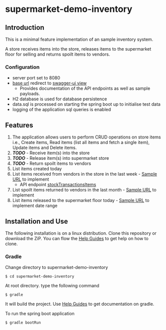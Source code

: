 # supermarket-demo-inventory

## Introduction

This is a minimal feature implementation of an sample inventory system.

A store receives items into
the store, releases items to the supermarket floor for selling and returns spoilt items to vendors.

### Configuration

* server port set to 8080
* [base url](http://localhost:8080) redirect to [swagger-ui view](http://localhost:8080/swagger-ui)
    * Provides documentation of the API endpoints as well as sample payloads.
* H2 database is used for database persistence
* data.sql is processed on starting the spring boot up to initialise test data
* logging of the application sql queries is enabled

## Features

1. The application allows users to perform CRUD operations on store items i.e.,
   Create items, Read items (list all items and fetch a single item), Update items and Delete
   items.
2. _**TODO**_ - Receive item(s) into the store 
3. _**TODO**_ - Release item(s) into supermarket store
4. _**TODO**_ - Return spoilt items to vendors
5. List items created today
6. List items received from vendors in the store in the last week - [Sample URL](http://localhost:8080/transactions/items?type=receipts&vendor=true&from=2022-11-21&to=2022-11-29) to implement
   * API endpoint [stockTransactionsItems](http://localhost:8080/swagger-ui/index.html#/StockItems/stockTransactionsItems)
7. List spoilt items returned to vendors in the last month - [Sample URL](http://localhost:8080/transactions/items?type=returns&vendor=true&from=2022-10-29&to=2022-11-29) to implement
8. List items released to the supermarket floor today - [Sample URL](http://localhost:8080/transactions/items?type=releases&to=2022-11-29) to implement date range


## Installation and Use

The following installation is on a linux distribution.
Clone this repository or download the ZiP. You can flow the [Help Guides](HELP.md) to get help on how to clone.

### Gradle

Change directory to supermarket-demo-inventory

```$ cd supermarket-demo-inventory```

At root directory. type the following command

```$ gradle```

It will build the project. Use [Help Guides](HELP.md) to get documentation on gradle. 

To run the spring boot application 

```$ gradle bootRun```


